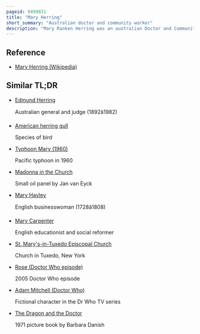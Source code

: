 ```yaml
---
pageid: 9499831
title: "Mary Herring"
short_summary: "Australian doctor and community worker"
description: "Mary Ranken Herring was an australian Doctor and Community Worker."
---
```


## Reference

- [Mary Herring (Wikipedia)](https://en.wikipedia.org/?curid=9499831)

## Similar TL;DR

- [Edmund Herring](/tldr/en/edmund-herring)

  Australian general and judge (1892â1982)

- [American herring gull](/tldr/en/american-herring-gull)

  Species of bird

- [Typhoon Mary (1960)](/tldr/en/typhoon-mary-1960)

  Pacific typhoon in 1960

- [Madonna in the Church](/tldr/en/madonna-in-the-church)

  Small oil panel by Jan van Eyck

- [Mary Hayley](/tldr/en/mary-hayley)

  English businesswoman (1728â1808)

- [Mary Carpenter](/tldr/en/mary-carpenter)

  English educationist and social reformer

- [St. Mary's-in-Tuxedo Episcopal Church](/tldr/en/st-marys-in-tuxedo-episcopal-church)

  Church in Tuxedo, New York

- [Rose (Doctor Who episode)](/tldr/en/rose-doctor-who-episode)

  2005 Doctor Who episode

- [Adam Mitchell (Doctor Who)](/tldr/en/adam-mitchell-doctor-who)

  Fictional character in the Dr Who TV series

- [The Dragon and the Doctor](/tldr/en/the-dragon-and-the-doctor)

  1971 picture book by Barbara Danish
